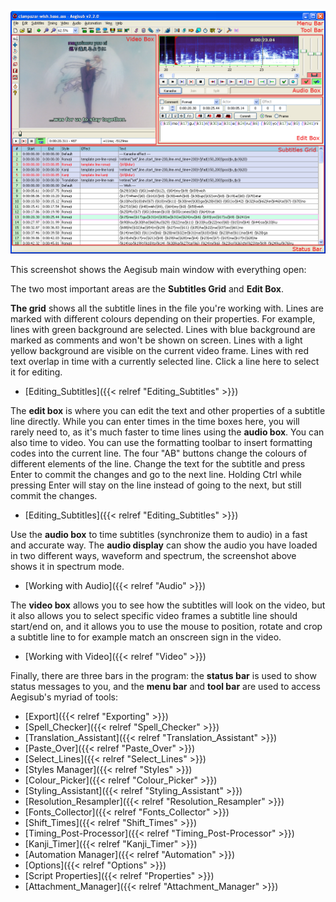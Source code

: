 ![Main-window-overview](/img/3.2/Main-window-overview.png)

This screenshot shows the Aegisub main window with everything open:

The two most important areas are the **Subtitles Grid** and **Edit Box**.

**The grid** shows all the subtitle lines in the file you're working with. Lines are marked with different colours depending on their properties. For example, lines with green background are selected. Lines with blue background are marked as comments and won't be shown on screen. Lines with a light yellow background are visible on the current video frame. Lines with red text overlap in time with a currently selected line. Click a line here to select it for editing.

* [Editing_Subtitles]({{< relref "Editing_Subtitles" >}})

<div></div>

The **edit box** is where you can edit the text and other properties of a subtitle line directly. While you can enter times in the time boxes here, you will rarely need to, as it's much faster to time lines using the **audio box**. You can also time to video. You can use the formatting toolbar to insert formatting codes into the current line. The four "AB" buttons change the colours of different elements of the line. Change the text for the subtitle and press Enter to commit the changes and go to the next line. Holding Ctrl while pressing Enter will stay on the line instead of going to the next, but still commit the changes.

* [Editing_Subtitles]({{< relref "Editing_Subtitles" >}})

<div></div>

Use the **audio box** to time subtitles (synchronize them to audio) in a fast and accurate way.  The **audio display** can show the audio you have loaded in two different ways, waveform and spectrum, the screenshot above shows it in spectrum mode.

* [Working with Audio]({{< relref "Audio" >}})

<div></div>

The **video box** allows you to see how the subtitles will look on the video, but it also allows you to select specific video frames a subtitle line should start/end on, and it allows you to use the mouse to position, rotate and crop a subtitle line to for example match an onscreen sign in the video.

* [Working with Video]({{< relref "Video" >}})

<div></div>

Finally, there are three bars in the program: the **status bar** is used to show status messages to you, and the **menu bar** and **tool bar** are used to access Aegisub's myriad of tools:

* [Export]({{< relref "Exporting" >}})
* [Spell_Checker]({{< relref "Spell_Checker" >}})
* [Translation_Assistant]({{< relref "Translation_Assistant" >}})
* [Paste_Over]({{< relref "Paste_Over" >}})
* [Select_Lines]({{< relref "Select_Lines" >}})
* [Styles Manager]({{< relref "Styles" >}})
* [Colour_Picker]({{< relref "Colour_Picker" >}})
* [Styling_Assistant]({{< relref "Styling_Assistant" >}})
* [Resolution_Resampler]({{< relref "Resolution_Resampler" >}})
* [Fonts_Collector]({{< relref "Fonts_Collector" >}})
* [Shift_Times]({{< relref "Shift_Times" >}})
* [Timing_Post-Processor]({{< relref "Timing_Post-Processor" >}})
* [Kanji_Timer]({{< relref "Kanji_Timer" >}})
* [Automation Manager]({{< relref "Automation" >}})
* [Options]({{< relref "Options" >}})
* [Script Properties]({{< relref "Properties" >}})
* [Attachment_Manager]({{< relref "Attachment_Manager" >}})
<div></div>


